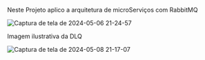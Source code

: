 Neste Projeto aplico a arquitetura de microServiços com RabbitMQ

![Captura de tela de 2024-05-06 21-24-57](https://github.com/DennerOl/MsServiceFood/assets/124217386/9532255e-8e00-4166-873d-fefde29fa019)


Imagem ilustrativa da DLQ


![Captura de tela de 2024-05-08 21-17-07](https://github.com/DennerOl/MsServiceFood/assets/124217386/f5faeb03-45a3-4a47-9b89-9d79f755c73d)
